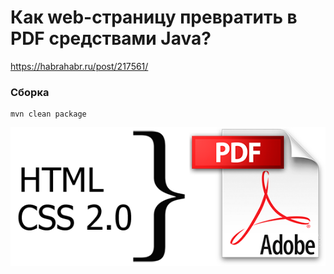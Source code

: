 # Как web-страницу превратить в PDF средствами Java?

https://habrahabr.ru/post/217561/

### Сборка

```
mvn clean package
```

![Скриншот](post.png "Post Image")